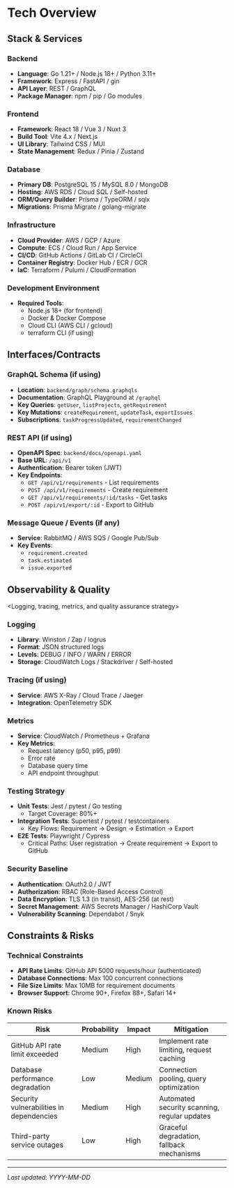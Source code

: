 # Tech Overview

## Stack & Services

<Describe the technology stack and services used specifically>

### Backend
- **Language**: Go 1.21+ / Node.js 18+ / Python 3.11+
- **Framework**: Express / FastAPI / gin
- **API Layer**: REST / GraphQL
- **Package Manager**: npm / pip / Go modules

### Frontend
- **Framework**: React 18 / Vue 3 / Nuxt 3
- **Build Tool**: Vite 4.x / Next.js
- **UI Library**: Tailwind CSS / MUI
- **State Management**: Redux / Pinia / Zustand

### Database
- **Primary DB**: PostgreSQL 15 / MySQL 8.0 / MongoDB
- **Hosting**: AWS RDS / Cloud SQL / Self-hosted
- **ORM/Query Builder**: Prisma / TypeORM / sqlx
- **Migrations**: Prisma Migrate / golang-migrate

### Infrastructure
- **Cloud Provider**: AWS / GCP / Azure
- **Compute**: ECS / Cloud Run / App Service
- **CI/CD**: GitHub Actions / GitLab CI / CircleCI
- **Container Registry**: Docker Hub / ECR / GCR
- **IaC**: Terraform / Pulumi / CloudFormation

### Development Environment
- **Required Tools**:
  - Node.js 18+ (for frontend)
  - Docker & Docker Compose
  - Cloud CLI (AWS CLI / gcloud)
  - terraform CLI (if using)

## Interfaces/Contracts

<Interface definitions and API contracts between systems>

### GraphQL Schema (if using)
- **Location**: `backend/graph/schema.graphqls`
- **Documentation**: GraphQL Playground at `/graphql`
- **Key Queries**: `getUser`, `listProjects`, `getRequirement`
- **Key Mutations**: `createRequirement`, `updateTask`, `exportIssues`
- **Subscriptions**: `taskProgressUpdated`, `requirementChanged`

### REST API (if using)
- **OpenAPI Spec**: `backend/docs/openapi.yaml`
- **Base URL**: `/api/v1`
- **Authentication**: Bearer token (JWT)
- **Key Endpoints**:
  - `GET /api/v1/requirements` - List requirements
  - `POST /api/v1/requirements` - Create requirement
  - `GET /api/v1/requirements/:id/tasks` - Get tasks
  - `POST /api/v1/export/:id` - Export to GitHub

### Message Queue / Events (if any)
- **Service**: RabbitMQ / AWS SQS / Google Pub/Sub
- **Key Events**:
  - `requirement.created`
  - `task.estimated`
  - `issue.exported`

## Observability & Quality

<Logging, tracing, metrics, and quality assurance strategy>

### Logging
- **Library**: Winston / Zap / logrus
- **Format**: JSON structured logs
- **Levels**: DEBUG / INFO / WARN / ERROR
- **Storage**: CloudWatch Logs / Stackdriver / Self-hosted

### Tracing (if using)
- **Service**: AWS X-Ray / Cloud Trace / Jaeger
- **Integration**: OpenTelemetry SDK

### Metrics
- **Service**: CloudWatch / Prometheus + Grafana
- **Key Metrics**:
  - Request latency (p50, p95, p99)
  - Error rate
  - Database query time
  - API endpoint throughput

### Testing Strategy
- **Unit Tests**: Jest / pytest / Go testing
  - Target Coverage: 80%+
- **Integration Tests**: Supertest / pytest / testcontainers
  - Key Flows: Requirement → Design → Estimation → Export
- **E2E Tests**: Playwright / Cypress
  - Critical Paths: User registration → Create requirement → Export to GitHub

### Security Baseline
- **Authentication**: OAuth2.0 / JWT
- **Authorization**: RBAC (Role-Based Access Control)
- **Data Encryption**: TLS 1.3 (in transit), AES-256 (at rest)
- **Secret Management**: AWS Secrets Manager / HashiCorp Vault
- **Vulnerability Scanning**: Dependabot / Snyk

## Constraints & Risks

<Major technical constraints and risks>

### Technical Constraints
- **API Rate Limits**: GitHub API 5000 requests/hour (authenticated)
- **Database Connections**: Max 100 concurrent connections
- **File Size Limits**: Max 10MB for requirement documents
- **Browser Support**: Chrome 90+, Firefox 88+, Safari 14+

### Known Risks
| Risk | Probability | Impact | Mitigation |
|------|------------|--------|------------|
| GitHub API rate limit exceeded | Medium | High | Implement rate limiting, request caching |
| Database performance degradation | Low | Medium | Connection pooling, query optimization |
| Security vulnerabilities in dependencies | Medium | High | Automated security scanning, regular updates |
| Third-party service outages | Low | High | Graceful degradation, fallback mechanisms |

---
*Last updated: YYYY-MM-DD*
